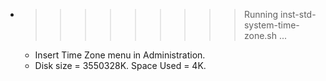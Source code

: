 * >>>>>>>>> Running inst-std-system-time-zone.sh ...
  * Insert Time Zone menu in Administration.
  * Disk size = 3550328K. Space Used = 4K.
